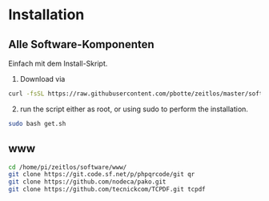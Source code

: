 # Installation

## Alle Software-Komponenten

Einfach mit dem Install-Skript. 
1. Download via
```bash
curl -fsSL https://raw.githubusercontent.com/pbotte/zeitlos/master/software/get.sh -o get.sh
```
2. run the script either as root, or using sudo to perform the installation.
```bash
sudo bash get.sh
```



## www

```bash
cd /home/pi/zeitlos/software/www/
git clone https://git.code.sf.net/p/phpqrcode/git qr
git clone https://github.com/nodeca/pako.git
git clone https://github.com/tecnickcom/TCPDF.git tcpdf
```
